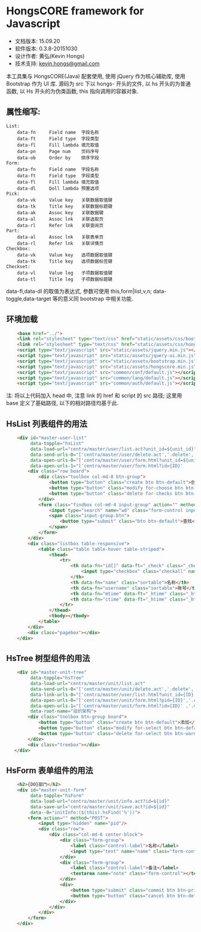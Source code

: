 # HongsCORE framework for Javascript

* 文档版本: 15.09.20
* 软件版本: 0.3.8-20151030
* 设计作者: 黄弘(Kevin Hongs)
* 技术支持: kevin.hongs@gmail.com

本工具集与 HongsCORE(Java) 配套使用, 使用 jQuery 作为核心辅助库, 使用 Bootstrap 作为 UI 库. 源码为 src 下以 hongs- 开头的文件, 以 hs 开头的为普通函数, 以 Hs 开头的为伪类函数, this 指向调用的容器对象.

## 属性缩写:

    List:
        data-fn     Field name  字段名称
        data-ft     Field type  字段类型
        data-fl     Fill lambda 填充取值
        data-pn     Page num    页码序号
        data-ob     Order by    排序字段
    Form:
        data-fn     Field name  字段名称
        data-ft     Field type  字段类型
        data-fl     Fill lambda 填充取值
        data-dl     Doll lambda 预置选项
    Pick:
        data-vk     Value key   关联数据取值键
        data-tk     Title key   关联数据标题键
        data-ak     Assoc key   关联数据键
        data-al     Assoc lnk   关联选取页
        data-rl     Refer lnk   关联查阅页
    Part:
        data-al     Assoc lnk   关联表单页
        data-rl     Refer lnk   关联详情页
    Checkbox:
        data-vk     Value key   选项数据取值键
        data-tk     Title key   选项数据标签键
    Checkset:
        data-vl     Value leg   子项数据取值键
        data-tl     Title leg   子项数据标题键

data-fl,data-dl 的取值为表达式, 参数可使用 this,form|list,v,n; data-toggle,data-target 等的意义同 bootstrap 中相关功能.

## 环境加载

```html
    <base href="../">
    <link rel="stylesheet" type="text/css" href="static/assets/css/bootstrap.min.css"/>
    <link rel="stylesheet" type="text/css" href="static/assets/css/hongscore.min.css"/>
    <script type="text/javascript" src="static/assets/jquery.min.js"></script>
    <script type="text/javascript" src="static/assets/jquery-ui.min.js"></script>
    <script type="text/javascript" src="static/assets/bootstrap.min.js"></script>
    <script type="text/javascript" src="static/assets/hongscore.min.js"></script>
    <script type="text/javascript" src="common/conf/default.js"></script>
    <script type="text/javascript" src="common/lang/default.js"></script>
    <script type="text/javascript" src="common/auth/default.js"></script>
```

注: 将以上代码加入 head 中, 注意 link 的 href 和 script 的 src 路径; 这里用 base 定义了基础路径, 以下的相对路径均基于此.

## HsList 列表组件的用法

```html
    <div id="master-user-list"
         data-topple="hsList"
         data-load-url="centra/master/user/list.act?unit_id=${unit_id}"
         data-send-urls-0="['centra/master/user/delete.act','.delete','您确定要删除此用户?']"
         data-open-urls-0="['centra/master/user/form.html?unit_id=${unit_id}','.create','@']"
         data-open-urls-1="['centra/master/user/form.html?id={ID}'           ,'.modify','@']">
        <div class="row board">
            <div class="toolbox col-md-8 btn-group">
                <button type="button" class="create btn btn-default">创建用户</button>
                <button type="button" class="modify for-choose btn btn-default">修改</button>
                <button type="button" class="delete for-checks btn btn-warning">删除</button>
            </div>
            <form class="findbox col-md-4 input-group" action="" method="POST">
                <input type="search" name="wd" class="form-control input-search"/>
                <span class="input-group-btn">
                    <button type="submit" class="btn btn-default">查找</button>
                </span>
            </form>
        </div>
        <div class="listbox table-responsive">
            <table class="table table-hover table-striped">
                <thead>
                    <tr>
                        <th data-fn="id[]" data-ft="_check" class="_check">
                            <input type="checkbox" class="checkall" name="id[]"/>
                        </th>
                        <th data-fn="name" class="sortable">名称</th>
                        <th data-fn="username" class="sortable">账号</th>
                        <th data-fn="mtime" data-ft="_htime" class="_htime sortable">修改时间</th>
                        <th data-fn="ctime" data-ft="_htime" class="_htime sortable">创建时间</th>
                    </tr>
                </thead>
                <tbody></tbody>
            </table>
        </div>
        <div class="pagebox"></div>
    </div>
```

## HsTree 树型组件的用法

```html
    <div id="master-unit-tree"
         data-topple="hsTree"
         data-load-url="centra/master/unit/list.act"
         data-send-urls-0="['centra/master/unit/delete.act','.delete','您确定要删除此部门?']"
         data-link-urls-0="['centra/master/user/list.html?unit_id={ID}','.main-context']"
         data-open-urls-0="['centra/master/unit/form.html?pid={ID}','.create','@']"
         data-open-urls-1="['centra/master/unit/form.html?id={ID}' ,'.modify','@']"
         data-root-name="组织架构">
        <div class="toolbox btn-group board">
            <button type="button" class="create btn btn-default">添加</button>
            <button type="button" class="modify for-select btn btn-default">修改</button>
            <button type="button" class="delete for-select btn btn-warning">删除</button>
        </div>
        <div class="treebox"></div>
   </div>
```

## HsForm 表单组件的用法

```html
    <h2>{DO}部门</h2>
    <div id="master-unit-form"
         data-topple="hsForm"
         data-load-url="centra/master/unit/info.act?id=${id}"
         data-save-url="centra/master/unit/save.act?id=${id}"
         data--0="initInfo:($(this).hsFind('%'))">
        <form action="" method="POST">
            <input type="hidden" name="pid"/>
            <div class="row">
                <div class="col-md-6 center-block">
                    <div class="form-group">
                        <label class="control-label">名称</label>
                        <input type="text" name="name" class="form-control" required="required"/>
                    </div>
                    <div class="form-group">
                        <label class="control-label">备注</label>
                        <textarea name="note" class="form-control"></textarea>
                    </div>
                    <div>
                        <button type="submit" class="commit btn btn-primary">提交</button>
                        <button type="button" class="cancel btn btn-default">取消</button>
                    </div>
                </div>
            </div>
        </form>
    </div>
```